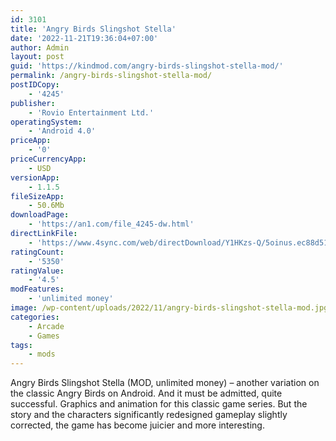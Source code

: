 ```yaml
---
id: 3101
title: 'Angry Birds Slingshot Stella'
date: '2022-11-21T19:36:04+07:00'
author: Admin
layout: post
guid: 'https://kindmod.com/angry-birds-slingshot-stella-mod/'
permalink: /angry-birds-slingshot-stella-mod/
postIDCopy:
    - '4245'
publisher:
    - 'Rovio Entertainment Ltd.'
operatingSystem:
    - 'Android 4.0'
priceApp:
    - '0'
priceCurrencyApp:
    - USD
versionApp:
    - 1.1.5
fileSizeApp:
    - 50.6Mb
downloadPage:
    - 'https://an1.com/file_4245-dw.html'
directLinkFile:
    - 'https://www.4sync.com/web/directDownload/Y1HKzs-Q/5oinus.ec88d51bb8f49ec86e1582c6fcd21fe3'
ratingCount:
    - '5350'
ratingValue:
    - '4.5'
modFeatures:
    - 'unlimited money'
image: /wp-content/uploads/2022/11/angry-birds-slingshot-stella-mod.jpg
categories:
    - Arcade
    - Games
tags:
    - mods
---
```


Angry Birds Slingshot Stella (MOD, unlimited money) – another variation on the classic Angry Birds on Android. And it must be admitted, quite successful. Graphics and animation for this classic game series. But the story and the characters significantly redesigned gameplay slightly corrected, the game has become juicier and more interesting.